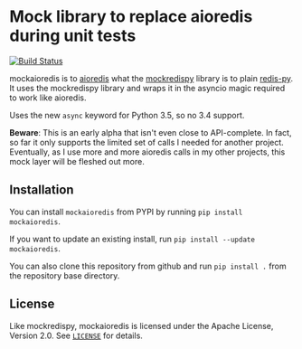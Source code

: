 Mock library to replace aioredis during unit tests
==================================================

[![Build Status](https://travis-ci.com/kblin/mockaioredis.svg?branch=master)](https://travis-ci.com/kblin/mockaioredis)

mockaioredis is to [aioredis] what the [mockredispy] library is to plain [redis-py].
It uses the mockredispy library and wraps it in the asyncio magic required to work like
aioredis.

Uses the new `async` keyword for Python 3.5, so no 3.4 support.

**Beware**: This is an early alpha that isn't even close to API-complete.
In fact, so far it only supports the limited set of calls I needed for another project.
Eventually, as I use more and more aioredis calls in my other projects, this mock layer
will be fleshed out more.


Installation
------------

You can install `mockaioredis` from PYPI by running `pip install mockaioredis`.

If you want to update an existing install, run `pip install --update mockaioredis`.

You can also clone this repository from github and run `pip install .` from the repository base directory.


License
-------
Like mockredispy, mockaioredis is licensed under the Apache License, Version 2.0.
See [`LICENSE`](LICENSE) for details.

[aioredis]: https://github.com/aio-libs/aioredis
[mockredispy]: https://github.com/locationlabs/mockredis
[redis-py]: https://github.com/andymccurdy/redis-py
